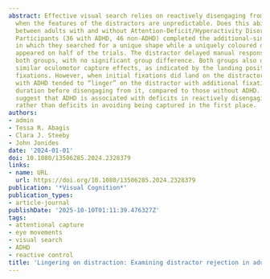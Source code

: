 ```yaml
---
abstract: Effective visual search relies on reactively disengaging from distractors
  when the features of the distractors are unpredictable. Does this ability differ
  between adults with and without Attention-Deficit/Hyperactivity Disorder (ADHD)?.
  Participants (36 with ADHD, 46 non-ADHD) completed the additional-singleton task,
  in which they searched for a unique shape while a uniquely coloured distractor unpredictably
  appeared on half of the trials. The distractor delayed manual response times in
  both groups, with no significant group difference. Both groups also demonstrated
  similar oculomotor capture effects, as indicated by the landing position of initial
  fixations. However, when initial fixations did land on the distractor, participants
  with ADHD tended to “linger” on the distractor with additional fixations and longer
  duration before disengaging from it, compared to those without ADHD. These results
  suggest that ADHD is associated with deficits in reactively disengaging from distractions
  rather than deficits in avoiding being captured in the first place.
authors:
- admin
- Tessa R. Abagis
- Clara J. Steeby
- John Jonides
date: '2024-01-01'
doi: 10.1080/13506285.2024.2328379
links:
- name: URL
  url: https://doi.org/10.1080/13506285.2024.2328379
publication: '*Visual Cognition*'
publication_types:
- article-journal
publishDate: '2025-10-10T01:11:39.476327Z'
tags:
- attentional capture
- eye movements
- visual search
- ADHD
- reactive control
title: 'Lingering on distraction: Examining distractor rejection in adults with ADHD'
---
```

